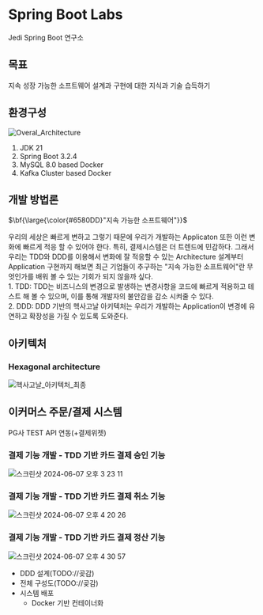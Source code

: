 # Spring Boot Labs
Jedi Spring Boot 연구소

## 목표
지속 성장 가능한 소프트웨어 설계과 구현에 대한 지식과 기술 습득하기

## 환경구성
![Overal_Architecture](https://github.com/jinho-yoo-jack/jedi-spring-labs/assets/58014147/e40f3347-48be-4140-8798-0a20c1512264)
1. JDK 21
2. Spring Boot 3.2.4
4. MySQL 8.0 based Docker
5. Kafka Cluster based Docker


## 개발 방법론
<p>$\bf{\large{\color{#6580DD}"지속 가능한 소프트웨어"}}$</p>
우리의 세상은 빠르게 변하고 그렇기 때문에 우리가 개발하는 Applicaton 또한 이런 변화에 빠르게 적응 할 수 있어야 한다. 
특히, 결제시스템은 더 트렌드에 민감하다. 그래서 우리는 TDD와 DDD를 이용해서 변화에 잘 적응할 수 있는 Architecture 설계부터 Application 구현까지 해보면 
최근 기업들이 추구하는 "지속 가능한 소프트웨어"란 무엇인가를 배워 볼 수 있는 기회가 되지 않을까 싶다.<br>
1. TDD: TDD는 비즈니스의 변경으로 발생하는 변경사항을 코드에 빠르게 적용하고 테스트 해 볼 수 있으며, 이를 통해 개발자의 불안감을 감소 시켜줄 수 있다.<br>
2. DDD: DDD 기반의 헥사고날 아키텍처는 우리가 개발하는 Application이 변경에 유연하고 확장성을 가질 수 있도록 도와준다.<br>

## 아키텍처
### Hexagonal architecture
![헥사고날_아키텍처_최종](https://github.com/jinho-yoo-jack/jedi-spring-labs/assets/58014147/b3662d81-b3d2-4ef1-9a5f-fba7c765ecde)


## 이커머스 주문/결제 시스템
PG사 TEST API 연동(+결제위젯)
### 결제 기능 개발 - TDD 기반 카드 결제 승인 기능
![스크린샷 2024-06-07 오후 3 23 11](https://github.com/jinho-yoo-jack/jedi-spring-labs/assets/58014147/95cfcff2-274a-458e-a849-994205355ce6)
### 결제 기능 개발 - TDD 기반 카드 결제 취소 기능
![스크린샷 2024-06-07 오후 4 20 26](https://github.com/jinho-yoo-jack/jedi-spring-labs/assets/58014147/90796985-832b-4afc-a948-266161a92b79)
### 결제 기능 개발 - TDD 기반 카드 결제 정산 기능
![스크린샷 2024-06-07 오후 4 30 57](https://github.com/jinho-yoo-jack/jedi-spring-labs/assets/58014147/263c998c-9cdd-42c5-a825-8c01ad5ea69a)
   - DDD 설계(TODO://곶감)
   - 전체 구성도(TODO://곶감)
   - 시스템 배포
     - Docker 기반 컨테이너화
